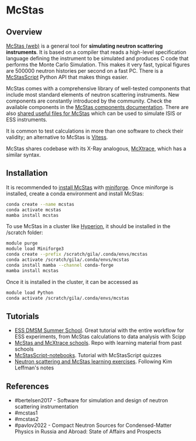 # McStas

## Overview

[McStas (web)](https://www.mcstas.org/) is a general tool for **simulating neutron scattering instruments**. It is based on a compiler that reads a high-level specification language defining the instrument to be simulated and produces C code that performs the Monte Carlo Simulation. This makes it very fast, typical figures are 500000 neutron histories per second on a fast PC.
There is a [McStasScript](https://mads-bertelsen.github.io/) Python API that makes things easier.

McStas comes with a comprehensive library of well-tested components that include most standard elements of neutron scattering instruments. New components are constantly introduced by the community. Check the available components in the [McStas components documentation](https://www2.mcstas.org/download/components/).
There are also [shared useful files for McStas](https://www.mcstas.org/download/share/) which can be used to simulate ISIS or ESS instruments.

It is common to test calculations in more than one software to check their validity; an alternative to McStas is [Vitess](https://vitess.fz-juelich.de/). 

McStas shares codebase with its X-Ray analogous, [McXtrace](https://www.mcxtrace.org/), which has a similar syntax.

## Installation

It is recommended to [install McStas](https://github.com/mccode-dev/McCode/blob/main/INSTALL-McStas/conda/README.md#if-you-dont-have-a-conda-already) with [miniforge](https://conda-forge.org/download/).
Once miniforge is installed, create a conda environment and install McStas:
```bash
conda create --name mcstas
conda activate mcstas
mamba install mcstas
```

To use McStas in a cluster like [Hyperion](https://scc.dipc.org/docs/), it should be installed in the /scratch folder:
```bash
module purge
module load Miniforge3
conda create --prefix /scratch/gila/.conda/envs/mcstas
conda activate /scratch/gila/.conda/envs/mcstas
conda install mamba --channel conda-forge
mamba install mcstas
```

Once it is installed in the cluster, it can be accessed as
```bash
module load Python
conda activate /scratch/gila/.conda/envs/mcstas
```

## Tutorials
- [ESS DMSM Summer School](https://ess-dmsc-dram.github.io/dmsc-school/intro.html). Great tutorial with the entire workflow for ESS experiments, from McStas calculations to data analysis with Scipp
- [McStas and McXtrace schools](https://github.com/McStasMcXtrace/Schools). Repo with learning material from past schools
- [McStasScript-notebooks](https://github.com/PaNOSC-ViNYL/McStasScript-notebooks). Tutorial with McStasScript quizzes
- [Neutron scattering and McStas learning exercises](https://e-learning.pan-training.eu/wiki/Main_Page). Following Kim Leffman's notes


## References
- #bertelsen2017 - Software for simulation and design of neutron scattering instrumentation
- #mcstas1
- #mcstas2
- #pavlov2022 - Compact Neutron Sources for Condensed-Matter Physics in Russia and Abroad: State of Affairs and Prospects

